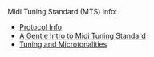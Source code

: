 Midi Tuning Standard (MTS) info:

- [Protocol Info](http://www.microtonal-synthesis.com/MIDItuning.html)
- [A Gentle Intro to Midi Tuning Standard](http://www.tonalsoft.com/monzo/miditune/miditune.aspx)
- [Tuning and Microtonalities](https://midiutil.readthedocs.io/en/1.0.1/tuning.html)